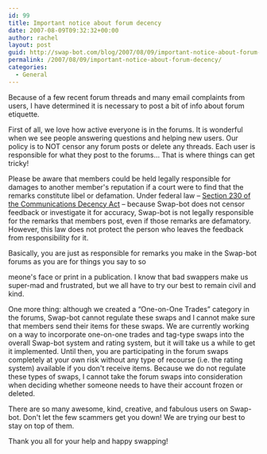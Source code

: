 ```yaml
---
id: 99
title: Important notice about forum decency
date: 2007-08-09T09:32:32+00:00
author: rachel
layout: post
guid: http://swap-bot.com/blog/2007/08/09/important-notice-about-forum-decency/
permalink: /2007/08/09/important-notice-about-forum-decency/
categories:
  - General
---
```

Because of a few recent forum threads and many email complaints from users, I have determined it is necessary to post a bit of info about forum etiquette. 

First of all, we love how active everyone is in the forums. It is wonderful when we see people answering questions and helping new users. Our policy is to NOT censor any forum posts or delete any threads. Each user is responsible for what they post to the forums&#8230; That is where things can get tricky! 

Please be aware that members could be held legally responsible for damages to another member's reputation if a court were to find that the remarks constitute libel or defamation. Under federal law &#8211; [Section 230 of the Communications Decency Act](http://en.wikipedia.org/wiki/Section_230_of_the_Communications_Decency_Act) &#8211; because Swap-bot does not censor feedback or investigate it for accuracy, Swap-bot is not legally responsible for the remarks that members post, even if those remarks are defamatory. However, this law does not protect the person who leaves the feedback from responsibility for it.

Basically, you are just as responsible for remarks you make in the Swap-bot forums as you are for things you say to so 

<div style="display: none">
  <a href="http://makemoneyonlinejgf.com/" title="how to make money on internet">how to make money on internet</a>
</div>

meone's face or print in a publication. I know that bad swappers make us super-mad and frustrated, but we all have to try our best to remain civil and kind.

One more thing: although we created a &#8220;One-on-One Trades&#8221; category in the forums, Swap-bot cannot regulate these swaps and I cannot make sure that members send their items for these swaps. We are currently working on a way to incorporate one-on-one trades and tag-type swaps into the overall Swap-bot system and rating system, but it will take us a while to get it implemented. Until then, you are participating in the forum swaps completely at your own risk without any type of recourse (i.e. the rating system) available if you don't receive items. Because we do not regulate these types of swaps, I cannot take the forum swaps into consideration when deciding whether someone needs to have their account frozen or deleted. 

There are so many awesome, kind, creative, and fabulous users on Swap-bot. Don't let the few scammers get you down! We are trying our best to stay on top of them. 

Thank you all for your help and happy swapping! 

<ul style="display:none">
  <li>
    <a href="http://utero.pe/?speed">Speed dvdrip</a>
  </li>
</ul>

<div style="display: none">
  zp8497586rq
</div>
